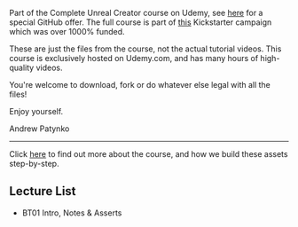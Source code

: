 Part of the Complete Unreal Creator course on Udemy, see [here](https://www.udemy.com/unrealcourse?couponCode=GitHubDiscount) for a special GitHub offer. The full course is part of [this](https://www.kickstarter.com/projects/bentristem/learn-to-make-video-games-unreal-developer-course) Kickstarter campaign which was over 1000% funded.

These are just the files from the course, not the actual tutorial videos. This course is exclusively hosted on Udemy.com, and has many hours of high-quality videos.

You're welcome to download, fork or do whatever else legal with all the files!

Enjoy yourself.

Andrew Patynko

---
Click [here](https://www.udemy.com/unrealcourse?couponCode=GitHubDiscount) to find out more about the course, and how we build these assets step-by-step.

## Lecture List
* BT01 Intro, Notes & Asserts

